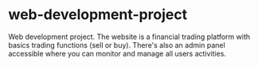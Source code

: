 # web-development-project
Web development project. The website is a financial trading platform with basics trading functions (sell or buy). There's also an admin panel accessible where you can monitor and manage all users activities.
